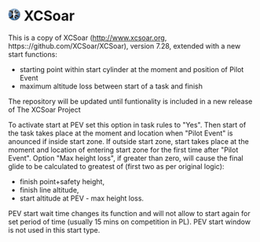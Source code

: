 # <img src="./Data/graphics/logo.svg" width="5%" alt="XCSoar Logo"> XCSoar


This is a copy of XCSoar (http://www.xcsoar.org, https:://github.com/XCSoar/XCSoar), version 7.28, extended with a new start functions:
 - starting point within start cylinder at the moment and position of Pilot Event
 - maximum altitude loss between start of a task and finish

The repository will be updated until funtionality is included in a new release of The XCSoar Project

To activate start at PEV set this option in task rules to "Yes". Then start of the task takes place at the moment and location when "Pilot Event" is anounced if inside start zone. If outside start zone, start takes place at the moment and location of entering start zone for the first time after "Pilot Event".
Option "Max height loss", if greater than zero, will cause the final glide to be calculated to greatest of (first two as per original logic): 
 - finish point+safety height,
 - finish line altitude,
 - start altitude at PEV - max height loss.


PEV start wait time changes its function and will not allow to start again for set period of time (usually 15 mins on competition in PL).
PEV start window is not used in this start type.

